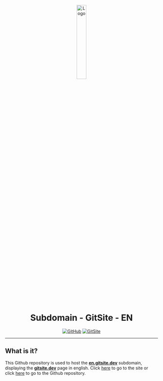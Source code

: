 <div align="center">
  <a href="https://en.gitsite.dev"><img src="https://gitsite.dev/images/gitsite.png" alt="Logo" width="25%" height="auto"></a>

  # Subdomain - GitSite - EN
  [![GitHub](https://img.shields.io/badge/20syldev-333333?logo=Github&logoColor=white)](https://github.com/20syldev)
  [![GitSite](https://img.shields.io/badge//gitsite-3857ab)](https://github.com/20syldev/gitsite)
</div>

---

## What is it?
This Github repository is used to host the **[en.gitsite.dev](https://en.gitsite.dev)** subdomain, displaying the **[gitsite.dev](https://gitsite.dev)** page in english.
Click [here](https://en.gitsite.dev) to go to the site or click [here](https://github.com/20syldev/gitsite) to go to the Github repository.
